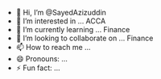 - 👋 Hi, I’m @SayedAzizuddin
- 👀 I’m interested in ... ACCA
- 🌱 I’m currently learning ... Finance
- 💞️ I’m looking to collaborate on ... Finance
- 📫 How to reach me ...
- 😄 Pronouns: ...
- ⚡ Fun fact: ...

<!---
SayedAzizuddin/SayedAzizuddin is a ✨ special ✨ repository because its `README.md` (this file) appears on your GitHub profile.
You can click the Preview link to take a look at your changes.
--->
